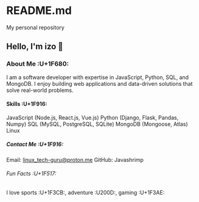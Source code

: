# README.md
My personal repository

## Hello, I'm izo 👋

### About Me :U+1F680:
I am a software developer with expertise in JavaScript, Python, SQL, and MongoDB. I enjoy building web applications and data-driven solutions that solve real-world problems.

#### Skills :U+1F916: 
JavaScript (Node.js, React.js, Vue.js)
Python (Django, Flask, Pandas, Numpy)
SQL (MySQL, PostgreSQL, SQLite)
MongoDB (Mongoose, Atlas)
Linux

##### Contact Me :U+1F916:
Email: linux_tech-guru@proton.me
GitHub: Javashrimp

###### Fun Facts :U+1F517:
I love sports :U+1F3CB:, adventure :U200D:, gaming :U+1F3AE:
